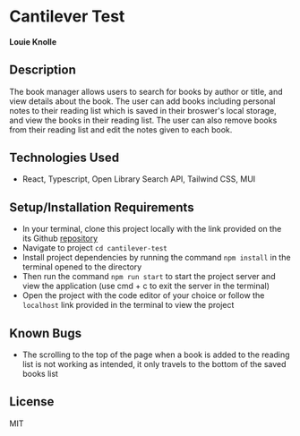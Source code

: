 # Cantilever Test

#### Louie Knolle

## Description

The book manager allows users to search for books by author or title, and view details about the book. The user can add books including personal notes to their reading list which is saved in their broswer's local storage, and view the books in their reading list. The user can also remove books from their reading list and edit the notes given to each book.

## Technologies Used

- React, Typescript, Open Library Search API, Tailwind CSS, MUI

## Setup/Installation Requirements

- In your terminal, clone this project locally with the link provided on the its Github <a href="https://github.com/louieknolle/cantilever-test.git">repository</a>
- Navigate to project `cd cantilever-test`
- Install project dependencies by running the command ```npm install``` in the terminal opened to the directory
- Then run the command ```npm run start``` to start the project server and view the application (use cmd + c to exit the server in the terminal)
- Open the project with the code editor of your choice or follow the `localhost` link provided in the terminal to view the project


## Known Bugs

- The scrolling to the top of the page when a book is added to the reading list is not working as intended, it only travels to the bottom of the saved books list


## License

MIT